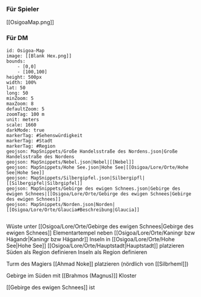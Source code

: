 
### Für Spieler
[[OsigoaMap.png]]

### Für DM
```leaflet
id: Osigoa-Map
image: [[Blank Hex.png]]
bounds: 
	- [0,0]
	- [100,100]
height: 500px
width: 100%
lat: 50
long: 50
minZoom: 5
maxZoom: 8
defaultZoom: 5
zoomTag: 100 m
unit: meters
scale: 1660
darkMode: true
markerTag: #Sehenswürdigkeit
markerTag: #Stadt
markerTag: #Region
geojson: MapSnippets/Große Handelsstraße des Nordens.json|Große Handelsstraße des Nordens
geojson: MapSnippets/Nebel.json|Nebel|[[Nebel]]
geojson: MapSnippets/Hohe See.json|Hohe See|[[Osigoa/Lore/Orte/Hohe See|Hohe See]]
geojson: MapSnippets/Silbergipfel.json|Silbergipfl|[[Silbergipfel|Silbrgipfel]]
geojson: MapSnippets/Gebirge des ewigen Schnees.json|Gebirge des ewigen Schnees|[[Osigoa/Lore/Orte/Gebirge des ewigen Schnees|Gebirge des ewigen Schnees]]
geojson: MapSnippets/Norden.json|Norden|[[Osigoa/Lore/Orte/Glaucia#Beschreibung|Glaucia]]


```

Wüste unter [[Osigoa/Lore/Orte/Gebirge des ewigen Schnees|Gebirge des ewigen Schnees]]
Elementartempel neben [[Osigoa/Lore/Orte/Kaningr bzw Hágandr|Kaningr bzw Hágandr]]
Inseln in [[Osigoa/Lore/Orte/Hohe See|Hohe See]] 
[[Osigoa/Lore/Orte/Hauptstadt|Hauptstadt]] platzieren
Süden als Region definieren
Inseln als Region definieren

Turm des Magiers [[Ahmad Noke]] platzieren (nördlich von [[Silbrheml]])

Gebirge im Süden mit [[Brahmos (Magnus)]] Kloster

[[Gebirge des ewigen Schnees]] ist 